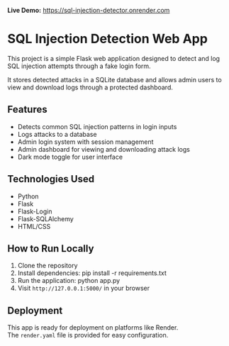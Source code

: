 **Live Demo:** https://sql-injection-detector.onrender.com

# SQL Injection Detection Web App

This project is a simple Flask web application designed to detect and log SQL injection attempts through a fake login form.

It stores detected attacks in a SQLite database and allows admin users to view and download logs through a protected dashboard.

## Features

- Detects common SQL injection patterns in login inputs
- Logs attacks to a database
- Admin login system with session management
- Admin dashboard for viewing and downloading attack logs
- Dark mode toggle for user interface

## Technologies Used

- Python
- Flask
- Flask-Login
- Flask-SQLAlchemy
- HTML/CSS

## How to Run Locally

1. Clone the repository
2. Install dependencies: pip install -r requirements.txt
3. Run the application: python app.py
4. Visit `http://127.0.0.1:5000/` in your browser

## Deployment

This app is ready for deployment on platforms like Render.  
The `render.yaml` file is provided for easy configuration.








